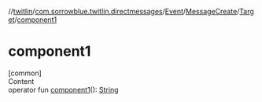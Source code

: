 //[twitlin](../../../../index.md)/[com.sorrowblue.twitlin.directmessages](../../../index.md)/[Event](../../index.md)/[MessageCreate](../index.md)/[Target](index.md)/[component1](component1.md)



# component1  
[common]  
Content  
operator fun [component1](component1.md)(): [String](https://kotlinlang.org/api/latest/jvm/stdlib/kotlin/-string/index.html)  



